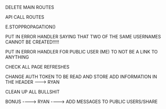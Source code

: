 DELETE MAIN ROUTES

API CALL ROUTES

E.STOPPROPAGATION()

PUT IN ERROR HANDLER SAYING THAT TWO OF THE SAME USERNAMES CANNOT BE CREATED!!!!!

PUT IN ERROR HANDLER FOR PUBLIC USER (ME) TO NOT BE A LINK TO ANYTHING

CHECK ALL PAGE REFRESHES

CHANGE AUTH TOKEN TO BE READ AND STORE ADD INFORMATION IN THE HEADER ---> RYAN

CLEAN UP ALL BULLSHIT

BONUS ----> RYAN ----> ADD MESSAGES TO PUBLIC USERS/SHARE
